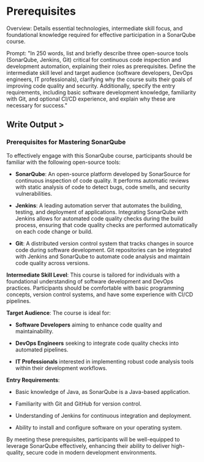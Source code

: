 # Prerequisites

Overview: Details essential technologies, intermediate skill focus, and foundational knowledge required for effective participation in a SonarQube course.

Prompt: "In 250 words, list and briefly describe three open-source tools (SonarQube, Jenkins, Git) critical for continuous code inspection and development automation, explaining their roles as prerequisites. Define the intermediate skill level and target audience (software developers, DevOps engineers, IT professionals), clarifying why the course suits their goals of improving code quality and security. Additionally, specify the entry requirements, including basic software development knowledge, familiarity with Git, and optional CI/CD experience, and explain why these are necessary for success."

## Write Output >


### Prerequisites for Mastering SonarQube

To effectively engage with this SonarQube course, participants should be familiar with the following open-source tools:

- **SonarQube**: An open-source platform developed by SonarSource for continuous inspection of code quality. It performs automatic reviews with static analysis of code to detect bugs, code smells, and security vulnerabilities. 

- **Jenkins**: A leading automation server that automates the building, testing, and deployment of applications. Integrating SonarQube with Jenkins allows for automated code quality checks during the build process, ensuring that code quality checks are performed automatically on each code change or build. 

- **Git**: A distributed version control system that tracks changes in source code during software development. Git repositories can be integrated with Jenkins and SonarQube to automate code analysis and maintain code quality across versions.

**Intermediate Skill Level**: This course is tailored for individuals with a foundational understanding of software development and DevOps practices. Participants should be comfortable with basic programming concepts, version control systems, and have some experience with CI/CD pipelines.

**Target Audience**: The course is ideal for:

- **Software Developers** aiming to enhance code quality and maintainability.

- **DevOps Engineers** seeking to integrate code quality checks into automated pipelines.

- **IT Professionals** interested in implementing robust code analysis tools within their development workflows.

**Entry Requirements**:

- Basic knowledge of Java, as SonarQube is a Java-based application. 

- Familiarity with Git and GitHub for version control.

- Understanding of Jenkins for continuous integration and deployment.

- Ability to install and configure software on your operating system.

By meeting these prerequisites, participants will be well-equipped to leverage SonarQube effectively, enhancing their ability to deliver high-quality, secure code in modern development environments.